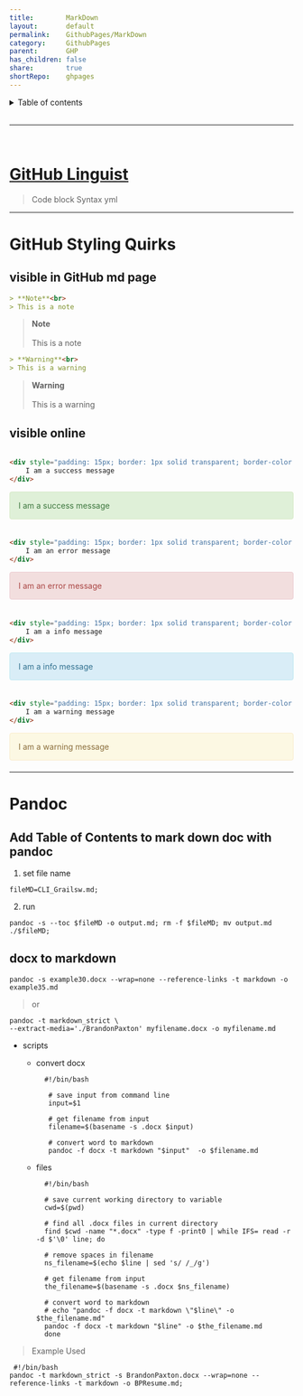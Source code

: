 ```yaml
---
title:        MarkDown  
layout:       default  
permalink:    GithubPages/MarkDown  
category:     GithubPages  
parent:       GHP  
has_children: false  
share:        true  
shortRepo:    ghpages                  
---
```

  
  
<details markdown="block">                
<summary>                
Table of contents                
</summary>                
{: .text-delta }                
1. TOC                
{:toc}                
</details>                
  
<br/>                
  
***                
  
<br/>                
  
# [GitHub Linguist](https://github.com/github-linguist/linguist/blob/master/lib/linguist/languages.yml)  
  
> Code block Syntax yml  
  
---
  
# GitHub Styling Quirks  
  
## visible in GitHub md page  
  
```markdown  
> **Note**<br>  
> This is a note  
```  
  
> **Note**<br>  
> This is a note  
  
```markdown  
> **Warning**<br>  
> This is a warning  
```  
  
> **Warning**<br>  
> This is a warning  
  
## visible online  
  
```html  
  
<div style="padding: 15px; border: 1px solid transparent; border-color: transparent; margin-bottom: 20px; border-radius: 4px; color: #3c763d; background-color: #dff0d8; border-color: #d6e9c6;">  
    I am a success message  
</div>   
```  
  
<div style="padding: 15px; border: 1px solid transparent; border-color: transparent; margin-bottom: 20px; border-radius: 4px; color: #3c763d; background-color: #dff0d8; border-color: #d6e9c6;">              
I am a success message              
</div>              
  
```html  
  
<div style="padding: 15px; border: 1px solid transparent; border-color: transparent; margin-bottom: 20px; border-radius: 4px; color: #a94442; background-color: #f2dede; border-color: #ebccd1;">  
    I am an error message  
</div>    
```  
  
<div style="padding: 15px; border: 1px solid transparent; border-color: transparent; margin-bottom: 20px; border-radius: 4px; color: #a94442; background-color: #f2dede; border-color: #ebccd1;">              
I am an error message              
</div>              
  
```html  
  
<div style="padding: 15px; border: 1px solid transparent; border-color: transparent; margin-bottom: 20px; border-radius: 4px; color: #31708f; background-color: #d9edf7; border-color: #bce8f1;">  
    I am a info message  
</div>     
```  
  
<div style="padding: 15px; border: 1px solid transparent; border-color: transparent; margin-bottom: 20px; border-radius: 4px; color: #31708f; background-color: #d9edf7; border-color: #bce8f1;">              
I am a info message              
</div>              
  
```html  
  
<div style="padding: 15px; border: 1px solid transparent; border-color: transparent; margin-bottom: 20px; border-radius: 4px; color: #8a6d3b;; background-color: #fcf8e3; border-color: #faebcc;">  
    I am a warning message  
</div>       
```  
  
<div style="padding: 15px; border: 1px solid transparent; border-color: transparent; margin-bottom: 20px; border-radius: 4px; color: #8a6d3b;; background-color: #fcf8e3; border-color: #faebcc;">              
I am a warning message              
</div>              
  
---    
  
# Pandoc  
  
## Add Table of Contents to mark down doc with pandoc  
  
1) set file name  
  
```shell                
fileMD=CLI_Grailsw.md;                
```                
  
2) run  
  
```shell                
pandoc -s --toc $fileMD -o output.md; rm -f $fileMD; mv output.md ./$fileMD;                
```                
  
## docx to markdown  
  
```shell                
pandoc -s example30.docx --wrap=none --reference-links -t markdown -o example35.md                
```                
  
> or  
  
  ```shell                
  pandoc -t markdown_strict \                
  --extract-media='./BrandonPaxton' myfilename.docx -o myfilename.md                
  ```                
  
- scripts  
    - convert docx  
      ```shell                
        #!/bin/bash                
                  
         # save input from command line                
         input=$1                
                  
         # get filename from input                
         filename=$(basename -s .docx $input)                
                  
         # convert word to markdown                
         pandoc -f docx -t markdown "$input"  -o $filename.md                
       ```                
  
    - files  
      ```shell                
        #!/bin/bash                
                 
        # save current working directory to variable                
        cwd=$(pwd)                
                 
        # find all .docx files in current directory                
        find $cwd -name "*.docx" -type f -print0 | while IFS= read -r -d $'\0' line; do                
                 
        # remove spaces in filename                
        ns_filename=$(echo $line | sed 's/ /_/g')                
                 
        # get filename from input                
        the_filename=$(basename -s .docx $ns_filename)                
                 
        # convert word to markdown                
        # echo "pandoc -f docx -t markdown \"$line\" -o $the_filename.md"                
        pandoc -f docx -t markdown "$line" -o $the_filename.md                
        done                
      ```              
  
> Example Used  
  
```shell              
 #!/bin/bash              
pandoc -t markdown_strict -s BrandonPaxton.docx --wrap=none --reference-links -t markdown -o BPResume.md;              
```    